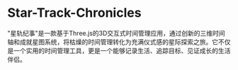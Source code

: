# Star-Track-Chronicles
"星轨纪事"是一款基于Three.js的3D交互式时间管理应用，通过创新的三维时间轴和成就星图系统，将枯燥的时间管理转化为充满仪式感的星际探索之旅。它不仅是一个实用的时间管理工具，更是一个能够记录生活、追踪目标、见证成长的生活伴侣。
